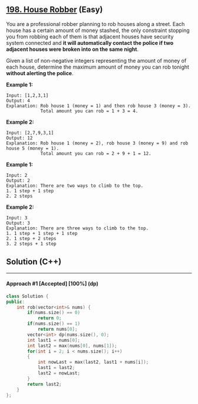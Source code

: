 ## [198. House Robber](https://leetcode.com/problems/house-robber/) (Easy)

You are a professional robber planning to rob houses along a street. Each house has a certain amount of money stashed, the only constraint stopping you from robbing each of them is that adjacent houses have security system connected and **it will automatically contact the police if two adjacent houses were broken into on the same night**.

Given a list of non-negative integers representing the amount of money of each house, determine the maximum amount of money you can rob tonight **without alerting the police**.

**Example 1:**

```
Input: [1,2,3,1]
Output: 4
Explanation: Rob house 1 (money = 1) and then rob house 3 (money = 3).
             Total amount you can rob = 1 + 3 = 4.
```

**Example 2:**

```
Input: [2,7,9,3,1]
Output: 12
Explanation: Rob house 1 (money = 2), rob house 3 (money = 9) and rob house 5 (money = 1).
             Total amount you can rob = 2 + 9 + 1 = 12.
```

**Example 1:**

```
Input: 2
Output: 2
Explanation: There are two ways to climb to the top.
1. 1 step + 1 step
2. 2 steps
```

**Example 2:**

```
Input: 3
Output: 3
Explanation: There are three ways to climb to the top.
1. 1 step + 1 step + 1 step
2. 1 step + 2 steps
3. 2 steps + 1 step
```

## Solution (C++)

---

#### Approach #1  [Accepted] [100%] (dp)

```c++
class Solution {
public:
    int rob(vector<int>& nums) {
        if(nums.size() == 0)
            return 0;
        if(nums.size() == 1)
            return nums[0];
        vector<int> dp(nums.size(), 0);
        int last1 = nums[0];
        int last2 = max(nums[0], nums[1]);
        for(int i = 2; i < nums.size(); i++)
        {
            int nowLast = max(last2, last1 + nums[i]);
            last1 = last2;
            last2 = nowLast;
        }
        return last2;
    }
};
```

